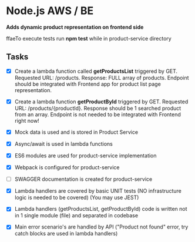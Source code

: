 # Node.js AWS / BE

**Adds dynamic product representation on frontend side**

ffaeTo execute tests run **npm test** while in product-service directory

## Tasks

- [x] Create a lambda function called **getProductsList** triggered by GET. Requested URL: /products. Response: FULL array of products. Endpoint should be integrated with Frontend app for product list page representation.

- [x] Create a lambda function **getProductById** triggered by GET. Requested URL: /products/{productId}. Response should be 1 searched product from an array. Endpoint is not needed to be integrated with Frontend right now!

- [x] Mock data is used and is stored in Product Service

- [x] Async/await is used in lambda functions

- [x]  ES6 modules are used for product-service implementation

- [x]  Webpack is configured for product-service

- [ ]  SWAGGER documentation is created for product-service

- [x]  Lambda handlers are covered by basic UNIT tests (NO infrastructure logic is needed to be covered) (You may use JEST)

- [x]  Lambda handlers (getProductsList, getProductById) code is written not in 1 single module (file) and separated in codebase

- [x]  Main error scenario's are handled by API ("Product not found" error, try catch blocks are used in lambda handlers)

